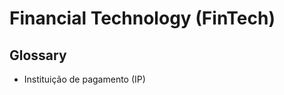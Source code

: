 # Financial Technology (FinTech)

## Glossary

- Instituição de pagamento (IP)

<!--
Backoffice
-->
